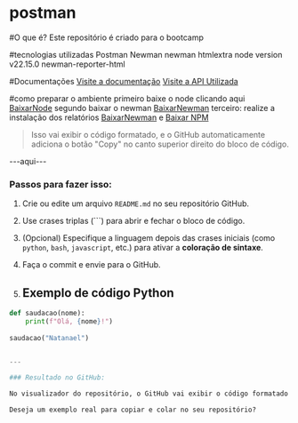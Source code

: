 # postman

#O que é?
Este repositório é criado para o bootcamp

#tecnologias utilizadas
Postman
Newman
newman htmlextra
node version  v22.15.0
newman-reporter-html

#Documentações
[Visite a  documentação](https://bold-firefly-54160.postman.co/documentation/44014771-bf1b03c0-3bfe-4594-9983-feae215ca7c3)
[Visite a  API Utilizada](https://serverest.dev/)

#como preparar o ambiente
primeiro baixe o node clicando aqui [BaixarNode](https://nodejs.org/en/download)
segundo baixar o newman   [BaixarNewman](https://www.npmjs.com/package/newman)
terceiro: realize a instalação dos relatórios [BaixarNewman](https://github.com/postmanlabs/newman-reporter-html) e [Baixar NPM]( https://www.npmjs.com/package/newman-reporter-html)


> Isso vai exibir o código formatado, e o GitHub automaticamente adiciona o botão "Copy" no canto superior direito do bloco de código.

---aqui---

### Passos para fazer isso:

1. Crie ou edite um arquivo `README.md` no seu repositório GitHub.
2. Use crases triplas (```) para abrir e fechar o bloco de código.
3. (Opcional) Especifique a linguagem depois das crases iniciais (como `python`, `bash`, `javascript`, etc.) para ativar a **coloração de sintaxe**.
4. Faça o commit e envie para o GitHub.

5. ## Exemplo de código Python

```python
def saudacao(nome):
    print(f"Olá, {nome}!")
    
saudacao("Natanael")


---

### Resultado no GitHub:

No visualizador do repositório, o GitHub vai exibir o código formatado **com o botão “Copy”** automaticamente.

Deseja um exemplo real para copiar e colar no seu repositório?

